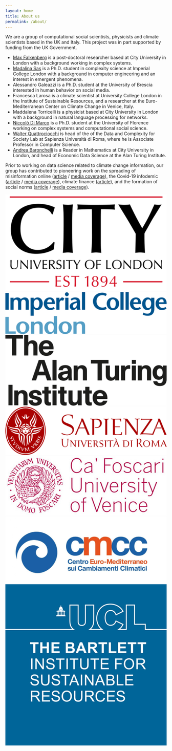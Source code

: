 ```yaml
---
layout: home
title: About us
permalink: /about/
---
```



We are a group of computational social scientists, physicists and climate scientists based in the UK and Italy.
This project was in part supported by funding from the UK Government.


- [Max Falkenberg](https://twitter.com/MaxFalken) is a post-doctoral researcher based at City University in London with a background working in complex systems.
- [Madalina Sas](https://mis.pm) is a Ph.D. student in complexity science at Imperial College London with a background in computer engineering and an interest in emergent phenomena.
- Alessandro Galeazzi is a Ph.D. student at the University of Brescia interested in human behavior on social media.
- Francesca Larosa is a climate scientist at University College London in the Institute of Sustainable Resources, and a researcher at the Euro-Mediterranean Center on Climate Change in Venice, Italy.
- Maddalena Torricelli is a physicist based at City University in London with a background in natural language processing for networks.
- [Niccolò Di Marco](https://twitter.com/Nicco84394204) is a Ph.D. student at the University of Florence working on complex systems and computational social science.
- [Walter Quattrociocchi](https://sites.google.com/view/walterquattrociocchi/home) is head of the of the Data and Complexity for Society Lab at Sapienza Università di Roma, where he is Associate Professor in Computer Science.
- [Andrea Baronchelli](https://www.andreabaronchelli.com/bio) is a Reader in Mathematics at City University in London, and head of Economic Data Science at the Alan Turing Institute.

Prior to working on data science related to climate change information, our group has contributed to pioneering work on the spreading of misinformation online ([article](https://www.pnas.org/content/113/3/554) / [media coverage](https://pnas.altmetric.com/details/4951559)), the Covid-19 infodemic ([article](https://doi.org/10.1038/s41598-020-73510-5) / [media coverage](https://nature.altmetric.com/details/91846881)), climate finance ([article](https://www.sciencedirect.com/science/article/pii/S2405880719300524)), and the formation of social norms ([article](https://www.science.org/doi/abs/10.1126/science.aas8827) / [media coverage](https://www.scientificamerican.com/article/the-25-revolution-how-big-does-a-minority-have-to-be-to-reshape-society/)).

<div class="flexi flexi-7">
<div><img src="/assets/img/city-uni.jpg"></div>
<div><img src="/assets/img/imperial.png"></div>
<div><img src="/assets/img/turing.jpg"></div>
<div><img src="/assets/img/sapienza.png"></div>
<div><img src="/assets/img/cafoscari.jpg"></div>
<div><img src="/assets/img/CMCCorizzontaleCOL.jpg"></div>
<div><img src="/assets/img/ISR_UCL.jpg"></div>
</div>
